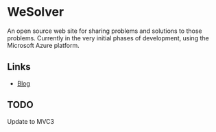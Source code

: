 WeSolver
========

An open source web site for sharing problems and solutions to those problems.
Currently in the very initial phases of development, using the Microsoft Azure
platform.

Links
-----
* [Blog](http://quicksolver.blogspot.com/)

TODO
-----
Update to MVC3

